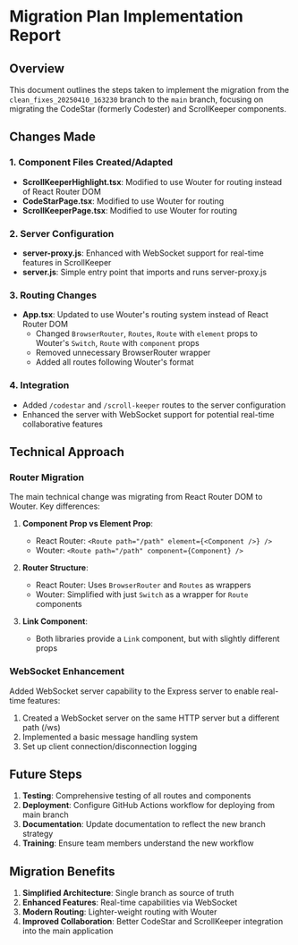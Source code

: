 # Migration Plan Implementation Report

## Overview

This document outlines the steps taken to implement the migration from the `clean_fixes_20250410_163230` branch to the `main` branch, focusing on migrating the CodeStar (formerly Codester) and ScrollKeeper components.

## Changes Made

### 1. Component Files Created/Adapted

- **ScrollKeeperHighlight.tsx**: Modified to use Wouter for routing instead of React Router DOM
- **CodeStarPage.tsx**: Modified to use Wouter for routing
- **ScrollKeeperPage.tsx**: Modified to use Wouter for routing

### 2. Server Configuration

- **server-proxy.js**: Enhanced with WebSocket support for real-time features in ScrollKeeper
- **server.js**: Simple entry point that imports and runs server-proxy.js

### 3. Routing Changes

- **App.tsx**: Updated to use Wouter's routing system instead of React Router DOM
  - Changed `BrowserRouter`, `Routes`, `Route` with `element` props to Wouter's `Switch`, `Route` with `component` props
  - Removed unnecessary BrowserRouter wrapper
  - Added all routes following Wouter's format

### 4. Integration

- Added `/codestar` and `/scroll-keeper` routes to the server configuration
- Enhanced the server with WebSocket support for potential real-time collaborative features

## Technical Approach

### Router Migration

The main technical change was migrating from React Router DOM to Wouter. Key differences:

1. **Component Prop vs Element Prop**: 
   - React Router: `<Route path="/path" element={<Component />} />`
   - Wouter: `<Route path="/path" component={Component} />`

2. **Router Structure**:
   - React Router: Uses `BrowserRouter` and `Routes` as wrappers
   - Wouter: Simplified with just `Switch` as a wrapper for `Route` components

3. **Link Component**:
   - Both libraries provide a `Link` component, but with slightly different props

### WebSocket Enhancement

Added WebSocket server capability to the Express server to enable real-time features:

1. Created a WebSocket server on the same HTTP server but a different path (/ws)
2. Implemented a basic message handling system
3. Set up client connection/disconnection logging

## Future Steps

1. **Testing**: Comprehensive testing of all routes and components
2. **Deployment**: Configure GitHub Actions workflow for deploying from main branch
3. **Documentation**: Update documentation to reflect the new branch strategy
4. **Training**: Ensure team members understand the new workflow

## Migration Benefits

1. **Simplified Architecture**: Single branch as source of truth
2. **Enhanced Features**: Real-time capabilities via WebSocket
3. **Modern Routing**: Lighter-weight routing with Wouter
4. **Improved Collaboration**: Better CodeStar and ScrollKeeper integration into the main application